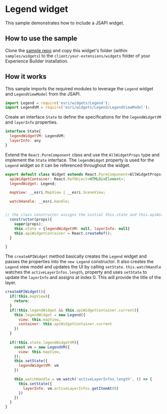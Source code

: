 # Legend widget

This sample demonstrates how to include a JSAPI widget. 

## How to use the sample
Clone the [sample repo](https://github.com/esri/arcgis-experience-builder-sdk-resources) and copy this widget's folder (within `samples/widgets`) to the `client/your-extensions/widgets` folder of your Experience Builder installation.

## How it works
This sample imports the required modules to leverage the `Legend` widget and `LegendViewModel` from the JSAPI.  

  ```javascript
  import Legend = require('esri/widgets/Legend');
  import LegendVM = require('esri/widgets/Legend/LegendViewModel');

```

Create an interface `State` to define the specifications for the `legendWidgetVM` and `layerInfo` properties.
```javascript
interface State{
  legendWidgetVM: LegendVM;
  layerInfo: any
}

```

Extend the `React.PureComponent` class and use the `AllWidgetProps` type and implement the `State` interface. The `legendWidget` property is used for the `Legend` widget so it can be referenced throughout the widget. 
```javascript
export default class Widget extends React.PureComponent<AllWidgetProps<{}>, State>{
  apiWidgetContainer: React.RefObject<HTMLDivElement>;
  legendWidget: Legend;

  mapView: __esri.MapView | __esri.SceneView;

  watchHandle: __esri.Handle;


// the class constructor assigns the initial this.state and this.apiWidgetContainer to get references to the DOM nodes.
  constructor(props){
    super(props);
    this.state = {legendWidgetVM: null, layerInfo: null}
    this.apiWidgetContainer = React.createRef();
  }

}
```

The `createAPIWidget` method basically creates the `Legend` widget and passes the properties into the `new Legend` constructor. It also creates the `Legend` view model and updates the UI by calling `setState`.
`this.watchHandle` watches the `activeLayerInfos.length`, property and uses `setState` to update the `layerInfo` and assigns at index 0. This will provide the title of the layer. 
  ```javascript
  createAPIWidget(){
    if(!this.mapView){
      return;
    }
    if(!this.legendWidget && this.apiWidgetContainer.current){
      this.legendWidget = new Legend({
        view: this.mapView,
        container: this.apiWidgetContainer.current
      })
    }
    
    if(!this.state.legendWidgetVM){
      const vm = new LegendVM({
        view: this.mapView,
      });
      this.setState({
        legendWidgetVM: vm
      })

      this.watchHandle = vm.watch('activeLayerInfos.length', () => {
        this.setState({
          layerInfo: vm.activeLayerInfos.getItemAt(0)
        })
      })
    }
  }

```